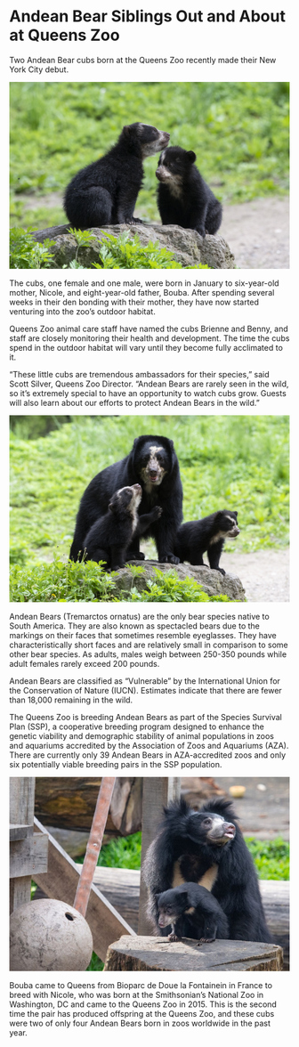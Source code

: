 # Andean Bear Siblings Out and About at Queens Zoo

Two Andean Bear cubs born at the Queens Zoo recently made their New York City debut.

![Branching](bear1.jpg)

The cubs, one female and one male, were born in January to six-year-old mother, Nicole, and eight-year-old father, Bouba. After spending several weeks in their den bonding with their mother, they have now started venturing into the zoo’s outdoor habitat.

Queens Zoo animal care staff have named the cubs Brienne and Benny, and staff are closely monitoring their health and development. The time the cubs spend in the outdoor habitat will vary until they become fully acclimated to it.

“These little cubs are tremendous ambassadors for their species,” said Scott Silver, Queens Zoo Director. “Andean Bears are rarely seen in the wild, so it’s extremely special to have an opportunity to watch cubs grow. Guests will also learn about our efforts to protect Andean Bears in the wild.”

![Branching](bear2.jpg)

Andean Bears (Tremarctos ornatus) are the only bear species native to South America. They are also known as spectacled bears due to the markings on their faces that sometimes resemble eyeglasses. They have characteristically short faces and are relatively small in comparison to some other bear species. As adults, males weigh between 250-350 pounds while adult females rarely exceed 200 pounds.

Andean Bears are classified as “Vulnerable” by the International Union for the Conservation of Nature (IUCN). Estimates indicate that there are fewer than 18,000 remaining in the wild.

The Queens Zoo is breeding Andean Bears as part of the Species Survival Plan (SSP), a cooperative breeding program designed to enhance the genetic viability and demographic stability of animal populations in zoos and aquariums accredited by the Association of Zoos and Aquariums (AZA). There are currently only 39 Andean Bears in AZA-accredited zoos and only six potentially viable breeding pairs in the SSP population.

![Branching](bear3.jpg)

Bouba came to Queens from Bioparc de Doue la Fontainein in France to breed with Nicole, who was born at the Smithsonian’s National Zoo in Washington, DC and came to the Queens Zoo in 2015. This is the second time the pair has produced offspring at the Queens Zoo, and these cubs were two of only four Andean Bears born in zoos worldwide in the past year.
